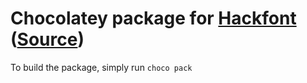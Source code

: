 # Chocolatey package for [Hackfont](http://sourcefoundry.org/hack/) ([Source](https://github.com/chrissimpkins/Hack))

To build the package, simply run ```choco pack```